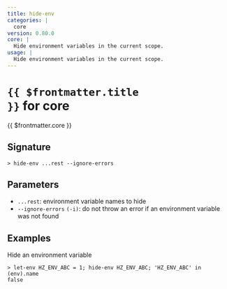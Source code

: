 ```yaml
---
title: hide-env
categories: |
  core
version: 0.80.0
core: |
  Hide environment variables in the current scope.
usage: |
  Hide environment variables in the current scope.
---
```


# <code>{{ $frontmatter.title }}</code> for core

<div class='command-title'>{{ $frontmatter.core }}</div>

## Signature

```> hide-env ...rest --ignore-errors```

## Parameters

 -  `...rest`: environment variable names to hide
 -  `--ignore-errors` `(-i)`: do not throw an error if an environment variable was not found

## Examples

Hide an environment variable
```shell
> let-env HZ_ENV_ABC = 1; hide-env HZ_ENV_ABC; 'HZ_ENV_ABC' in (env).name
false
```
